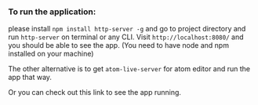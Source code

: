 ### To run the application:

please install `npm install http-server -g` and go to project directory and run
`http-server` on terminal or any CLI. Visit `http://localhost:8080/` and you should
be able to see the app. (You need to have node and npm installed on your machine)

The other alternative is to get `atom-live-server` for atom editor and run the app
that way.

Or you can check out this link to see the app running.
